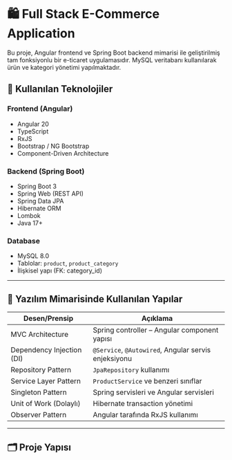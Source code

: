 # 🛍️ Full Stack E-Commerce Application

Bu proje, Angular frontend ve Spring Boot backend mimarisi ile geliştirilmiş tam fonksiyonlu bir e-ticaret uygulamasıdır. MySQL veritabanı kullanılarak ürün ve kategori yönetimi yapılmaktadır.

## 🚀 Kullanılan Teknolojiler

### Frontend (Angular)
- Angular 20
- TypeScript
- RxJS
- Bootstrap / NG Bootstrap
- Component-Driven Architecture

### Backend (Spring Boot)
- Spring Boot 3
- Spring Web (REST API)  
- Spring Data JPA
- Hibernate ORM
- Lombok
- Java 17+

### Database
- MySQL 8.0
- Tablolar: `product`, `product_category`
- İlişkisel yapı (FK: category_id)

---

## 🧠 Yazılım Mimarisinde Kullanılan Yapılar

| Desen/Prensip               | Açıklama |
|----------------------------|----------|
| MVC Architecture           | Spring controller – Angular component yapısı |
| Dependency Injection (DI)  | `@Service`, `@Autowired`, Angular servis enjeksiyonu |
| Repository Pattern         | `JpaRepository` kullanımı |
| Service Layer Pattern      | `ProductService` ve benzeri sınıflar |
| Singleton Pattern          | Spring servisleri ve Angular servisleri |
| Unit of Work (Dolaylı)     | Hibernate transaction yönetimi |
| Observer Pattern           | Angular tarafında RxJS kullanımı |

---

## 🗂️ Proje Yapısı

